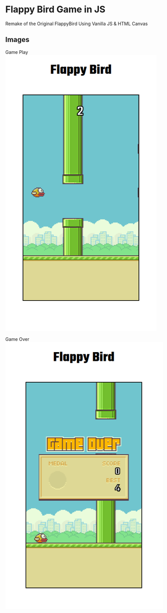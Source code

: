 # Flappy Bird Game in JS
Remake of the Original FlappyBird Using Vanilla JS & HTML Canvas

## Images
Game Play
<img src="screenshots/game-play.png">

Game Over
<img src="screenshots/game-over.png">
